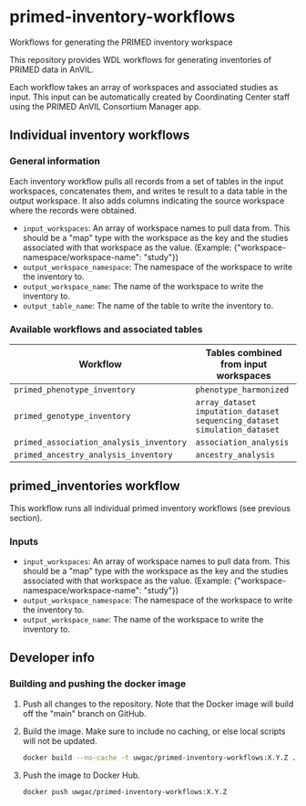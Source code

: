 # primed-inventory-workflows
Workflows for generating the PRIMED inventory workspace

This repository provides WDL workflows for generating inventories of PRIMED data in AnVIL.

Each workflow takes an array of workspaces and associated studies as input.
This input can be automatically created by Coordinating Center staff using the PRIMED AnVIL Consortium Manager app.

## Individual inventory workflows

### General information

Each inventory workflow pulls all records from a set of tables in the input workspaces, concatenates them, and writes te result to a data table in the output workspace.
It also adds columns indicating the source workspace where the records were obtained.

- `input_workspaces`: An array of workspace names to pull data from. This should be a "map" type with the workspace as the key and the studies associated with that workspace as the value. (Example: {"workspace-namespace/workspace-name": "study"})
- `output_workspace_namespace`: The namespace of the workspace to write the inventory to.
- `output_workspace_name`: The name of the workspace to write the inventory to.
- `output_table_name`: The name of the table to write the inventory to.


### Available workflows and associated tables


| Workflow    | Tables combined from input workspaces |
| -------- | ------- |
| `primed_phenotype_inventory`            | `phenotype_harmonized` |
| `primed_genotype_inventory`             | `array_dataset` <br> `imputation_dataset` <br> `sequencing_dataset` <br> `simulation_dataset` |
| `primed_association_analysis_inventory` | `association_analysis` |
| `primed_ancestry_analysis_inventory`    | `ancestry_analysis` |


## primed_inventories workflow

This workflow runs all individual primed inventory workflows (see previous section).

### Inputs

- `input_workspaces`: An array of workspace names to pull data from. This should be a "map" type with the workspace as the key and the studies associated with that workspace as the value. (Example: {"workspace-namespace/workspace-name": "study"})
- `output_workspace_namespace`: The namespace of the workspace to write the inventory to.
- `output_workspace_name`: The name of the workspace to write the inventory to.


## Developer info

### Building and pushing the docker image

1. Push all changes to the repository. Note that the Docker image will build off the "main" branch on GitHub.

1. Build the image. Make sure to include no caching, or else local scripts will not be updated.

    ```bash
    docker build --no-cache -t uwgac/primed-inventory-workflows:X.Y.Z .
    ```

1. Push the image to Docker Hub.

    ```bash
    docker push uwgac/primed-inventory-workflows:X.Y.Z
    ```
